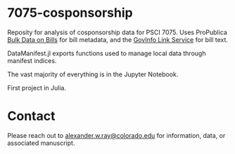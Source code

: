 # 7075-cosponsorship
Reposity for analysis of cosponsorship data for PSCI 7075. Uses ProPublica [Bulk Data on Bills](https://www.propublica.org/datastore/dataset/congressional-data-bulk-legislation-bills) for bill metadata, and the [GovInfo Link Service](https://www.govinfo.gov/link-docs/) for bill text.

DataManifest.jl exports functions used to manage local data through manifest indices.

The vast majority of everything is in the Jupyter Notebook.

First project in Julia.

# Contact
Please reach out to alexander.w.ray@colorado.edu for information, data, or associated manuscript.